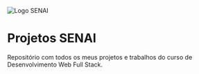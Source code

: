 ![Logo SENAI](https://external-content.duckduckgo.com/iu/?u=https%3A%2F%2Flogodownload.org%2Fwp-content%2Fuploads%2F2019%2F08%2Fsenai-logo-2.png&f=1&nofb=1&ipt=0098b7557b6cee542fd7f654b861a8f06d4aa29e1e52ee3c3a89428764c05c81&ipo=images)
# Projetos SENAI
Repositório com todos os meus projetos e trabalhos do curso de Desenvolvimento Web Full Stack.
